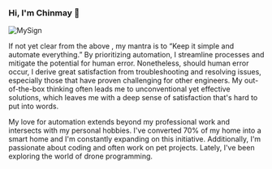 ### Hi, I'm Chinmay 👋

![MySign](https://github.com/cbhatawdekar/cbhatawdekar/assets/12450888/060abdce-e3d1-4e10-b523-38c9c4e95051)

If not yet clear from the above , my mantra is to “Keep it simple and automate everything.” By prioritizing automation, I streamline processes and mitigate the potential for human error. Nonetheless, should human error occur, I derive great satisfaction from troubleshooting and resolving issues, especially those that have proven challenging for other engineers. My out-of-the-box thinking often leads me to unconventional yet effective solutions, which leaves me with a deep sense of satisfaction that's hard to put into words.

My love for automation extends beyond my professional work and intersects with my personal hobbies. I've converted 70% of my home into a smart home and I'm constantly expanding on this initiative. Additionally, I'm passionate about coding and often work on pet projects. Lately, I've been exploring the world of drone programming.

<!--
**cbhatawdekar/cbhatawdekar** is a ✨ _special_ ✨ repository because its `README.md` (this file) appears on your GitHub profile.

Here are some ideas to get you started:

- 🔭 I’m currently working on ...
- 🌱 I’m currently learning ...
- 👯 I’m looking to collaborate on ...
- 🤔 I’m looking for help with ...
- 💬 Ask me about ...
- 📫 How to reach me: ...
- 😄 Pronouns: ...
- ⚡ Fun fact: ...
-->

